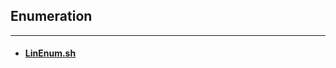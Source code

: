 ## Enumeration
---
* #### [LinEnum.sh](https://raw.githubusercontent.com/rebootuser/LinEnum/master/LinEnum.sh)